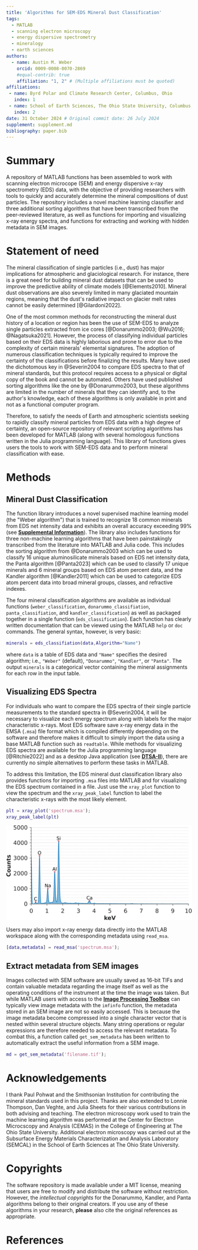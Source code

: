 ```yaml
---
title: 'Algorithms for SEM-EDS Mineral Dust Classification'
tags:
  - MATLAB
  - scanning electron microscopy
  - energy dispersive spectrometry
  - mineralogy
  - earth sciences
authors:
  - name: Austin M. Weber
    orcid: 0009-0008-0070-2869
    #equal-contrib: true
    affiliation: "1, 2" # (Multiple affiliations must be quoted)
affiliations:
 - name: Byrd Polar and Climate Research Center, Columbus, Ohio
   index: 1
 - name: School of Earth Sciences, The Ohio State University, Columbus, Ohio
   index: 2
date: 31 October 2024 # Original commit date: 26 July 2024
supplement: supplement.md
bibliography: paper.bib
---
```


# Summary
A repository of MATLAB functions has been assembled to work with scanning electron microcope (SEM) and energy dispersive x-ray spectrometry (EDS) data, with the objective of providing researchers with tools to quickly and accurately determine the mineral compositions of dust particles. The repository includes a novel machine learning classifier and three additional sorting algorithms that have been transcribed from the peer-reviewed literature, as well as functions for importing and visualizing x-ray energy spectra, and functions for extracting and working with hidden metadata in SEM images.

# Statement of need
The mineral classification of single particles (i.e., dust) has major implications for atmospheric and glaciological research. For instance, there is a great need for building mineral dust datasets that can be used to improve the predictive ability of climate models [@Elements2010]. Mineral dust observations are also severely limited in many glaciated mountain regions, meaning that the dust's radiative impact on glacier melt rates cannot be easily determined [@Gilardoni2022].

One of the most common methods for reconstructing the mineral dust history of a location or region has been the use of SEM-EDS to analyze single particles extracted from ice cores [@Donarummo2003; @Wu2016; @Nagatsuka2021]. However, the process of classifying individual particles based on their EDS data is highly laborious and prone to error due to the complexity of certain minerals' elemental signatures. The adoption of numerous classification techniques is typically required to improve the certainty of the classifications before finalizing the results. Many have used the dichotomous key in @Severin2004 to compare EDS spectra to that of mineral standards, but this protocol requires access to a physical or digital copy of the book and cannot be automated. Others have used published sorting algorithms like the one by @Donarummo2003, but these algorithms are limited in the number of minerals that they can identify and, to the author's knowledge, each of these algorithms is only available in print and not as a functional computer program. 

Therefore, to satisfy the needs of Earth and atmospheric scientists seeking to rapidly classify mineral particles from EDS data with a high degree of certainty, an open-source repository of relevant scripting algorithms has been developed for MATLAB (along with several homologous functions written in the Julia programming language). This library of functions gives users the tools to work with SEM-EDS data and to perform mineral classification with ease.

# Methods
## Mineral Dust Classification

The function library introduces a novel supervised machine learning model (the "Weber algorithm") that is trained to recognize 18 common minerals from EDS net intensity data and exhibits an overall accuracy exceeding 99% (see **[Supplemental Information](https://github.com/weber1158/eds-classification-for-matlab/blob/main/Paper/supplement.md)**). The library also includes functions for three non-machine learning algorithms that have been painstakingly transcribed from the literature into MATLAB and Julia code. This includes the sorting algorithm from @Donarummo2003 which can be used to classify 16 unique aluminosilicate minerals based on EDS net intensity data, the Panta algorithm [@Panta2023] which can be used to classify 17 unique minerals and 6 mineral groups based on EDS atom percent data, and the Kandler algorithm [@Kandler2011] which can be used to categorize EDS atom percent data into broad mineral groups, classes, and refractive indexes. 

The four mineral classification algorithms are available as individual functions (`weber_classification`, `donarummo_classifiation`,  `panta_classifiation`, and `kandler_classification`) as well as packaged together in a single function (`eds_classification`). Each function has clearly written documentation that can be viewed using the MATLAB `help` or `doc` commands. The general syntax, however, is very basic:

```matlab
minerals = eds_classifiation(data,Algorithm="Name")
```

where `data` is a table of EDS data and `"Name"` specifies the desired algorithm; i.e., `"Weber"` (default), `"Donarummo"`, `"Kandler"`, or `"Panta"`. The output `minerals` is a categorical vector containing the mineral assignments for each row in the input table.

## Visualizing EDS Spectra

For individuals who want to compare the EDS spectra of their single particle measurements to the standard spectra in @Severin2004, it will be necessary to visualize each energy spectrum along with labels for the major characteristic x-rays. Most EDS software save x-ray energy data in the EMSA (`.msa`) file format which is compiled differently depending on the software and therefore makes it difficult to simply import the data using a base MATLAB function such as `readtable`. While methods for visualizing  EDS spectra are available for the Julia programming language [@Ritchie2022] and as a desktop Java application (see **[DTSA-II](https://www.cstl.nist.gov/div837/837.02/epq/dtsa2/index.html)**), there are currently no simple alternatives to perform these tasks in MATLAB. 

To address this limitation, the EDS mineral dust classification library also provides functions for importing `.msa` files into MATLAB and for visualizing the EDS spectrum contained in a file. Just use the `xray_plot` function to view the spectrum and the `xray_peak_label` function to label the characteristic x-rays with the most likely element.

```matlab
plt = xray_plot('spectrum.msa');
xray_peak_label(plt)
```

<img src="Paper/Figures/spectrum.jpg" alt="xray plot visualization" width="600"/>

Users may also import x-ray energy data directly into the MATLAB workspace along with the corresponding metadata using `read_msa`.

```matlab
[data,metadata] = read_msa('spectrum.msa');
```

## Extract metadata from SEM images

Images collected with SEM software are usually saved as 16-bit TIFs and contain valuable metadata regarding the image itself as well as the operating conditions of the instrument at the time the image was taken. But while MATLAB users with access to the **[Image Processing Toolbox](https://www.mathworks.com/products/image-processing.html)** can typically view image metadata with the `imfinfo` function, the metadata stored in an SEM image are not so easily accessed. This is because the image metadata become compressed into a single character vector that is nested within several structure objects. Many string operations or regular expressions are therefore needed to access the relevant metadata. To combat this, a function called `get_sem_metadata` has been written to automatically extract the useful information from a SEM image.

```matlab
md = get_sem_metadata('filename.tif');
```

# Acknowledgements

I thank Paul Pohwat and the Smithsonian Institution for contributing the mineral standards used in this project. Thanks are also extended to Lonnie Thompson, Dan Veghte, and Julia Sheets for their various contributions in both advising and teaching. The electron microscopy work used to train the machine learning algorithm was performed at the Center for Electron Microcscopy and Analysis (CEMAS) in the College of Engineering at The Ohio State University. Additional electron microscopy was carried out at the Subsurface Energy Materials Characterization and Analysis Laboratory (SEMCAL) in the School of Earth Sciences at The Ohio State University.

# Copyrights

The software repository is made available under a MIT license, meaning that users are free to modify and distribute the software without restriction. However, the *intellectual copyrights* for the Donarummo, Kandler, and Panta algorithms belong to their original creators. If you use any of these algorithms in your research, **please** also cite the original references as appropriate.

# References

